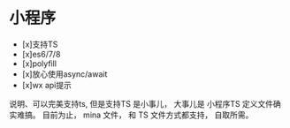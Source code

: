 # 小程序


- [x]支持TS
- [x]es6/7/8
- [x]polyfill
- [x]放心使用async/await
- [x]wx api提示

说明、可以完美支持ts, 但是支持TS 是小事儿， 大事儿是 小程序TS 定义文件确实难搞。
目前为止， mina 文件， 和 TS 文件方式都支持， 自取所需。
 
